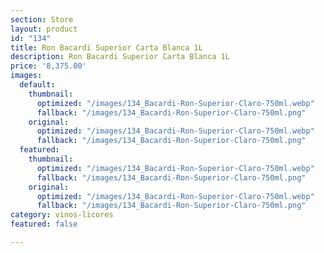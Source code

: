 ```yaml
---
section: Store
layout: product
id: "134"
title: Ron Bacardi Superior Carta Blanca 1L
description: Ron Bacardi Superior Carta Blanca 1L
price: '8,375.00'
images:
  default:
    thumbnail:
      optimized: "/images/134_Bacardi-Ron-Superior-Claro-750ml.webp"
      fallback: "/images/134_Bacardi-Ron-Superior-Claro-750ml.png"
    original:
      optimized: "/images/134_Bacardi-Ron-Superior-Claro-750ml.webp"
      fallback: "/images/134_Bacardi-Ron-Superior-Claro-750ml.png"
  featured:
    thumbnail:
      optimized: "/images/134_Bacardi-Ron-Superior-Claro-750ml.webp"
      fallback: "/images/134_Bacardi-Ron-Superior-Claro-750ml.png"
    original:
      optimized: "/images/134_Bacardi-Ron-Superior-Claro-750ml.webp"
      fallback: "/images/134_Bacardi-Ron-Superior-Claro-750ml.png"
category: vinos-licores
featured: false

---
```

